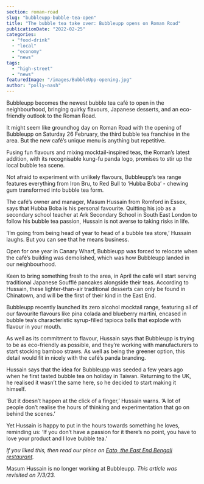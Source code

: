 ```yaml
---
section: roman-road
slug: "bubbleupp-bubble-tea-open"
title: "The bubble tea take over: Bubbleupp opens on Roman Road"
publicationDate: "2022-02-25"
categories: 
  - "food-drink"
  - "local"
  - "economy"
  - "news"
tags: 
  - "high-street"
  - "news"
featuredImage: "/images/BubbleUpp-opening.jpg"
author: "polly-nash"
---
```


Bubbleupp becomes the newest bubble tea café to open in the neighbourhood, bringing quirky flavours, Japanese desserts, and an eco-friendly outlook to the Roman Road.

It might seem like groundhog day on Roman Road with the opening of Bubbleupp on Saturday 26 February, the third bubble tea franchise in the area. But the new café’s unique menu is anything but repetitive. 

Fusing fun flavours and mixing mocktail-inspired teas, the Roman’s latest addition, with its recognisable kung-fu panda logo, promises to stir up the local bubble tea scene. 

Not afraid to experiment with unlikely flavours, Bubbleupp’s tea range features everything from Iron Bru, to Red Bull to ‘Hubba Boba’ - chewing gum transformed into bubble tea form. 

The café’s owner and manager, Masum Hussain from Romford in Essex, says that Hubba Boba is his personal favourite. Quitting his job as a secondary school teacher at Ark Secondary School in South East London to follow his bubble tea passion, Hussain is not averse to taking risks in life.

‘I’m going from being head of year to head of a bubble tea store,’ Hussain laughs. But you can see that he means business. 

Open for one year in Canary Wharf, Bubbleupp was forced to relocate when the café’s building was demolished, which was how Bubbleupp landed in our neighbourhood. 

Keen to bring something fresh to the area, in April the café will start serving traditional Japanese Soufflé pancakes alongside their teas. According to Hussain, these lighter-than-air traditional desserts can only be found in Chinatown, and will be the first of their kind in the East End. 

Bubbleupp recently launched its zero alcohol mocktail range, featuring all of our favourite flavours like pina colada and blueberry martini, encased in bubble tea’s characteristic syrup-filled tapioca balls that explode with flavour in your mouth. 

As well as its commitment to flavour, Hussain says that Bubbleupp is trying to be as eco-friendly as possible, and they’re working with manufacturers to start stocking bamboo straws. As well as being the greener option, this detail would fit in nicely with the café’s panda branding. 

Hussain says that the idea for Bubbleupp was seeded a few years ago when he first tasted bubble tea on holiday in Taiwan. Returning to the UK, he realised it wasn’t the same here, so he decided to start making it himself. 

‘But it doesn’t happen at the click of a finger,’ Hussain warns. ‘A lot of people don’t realise the hours of thinking and experimentation that go on behind the scenes.’ 

Yet Hussain is happy to put in the hours towards something he loves, reminding us: ‘If you don’t have a passion for it there’s no point, you have to love your product and I love bubble tea.’ 

_If you liked this, then read our piece on [Eato, the East End Bengali restaurant](https://romanroadlondon.com/eato-roman-road-opens/)._

Masum Hussain is no longer working at Bubbleupp. _This article was revisited on 7/3/23._



